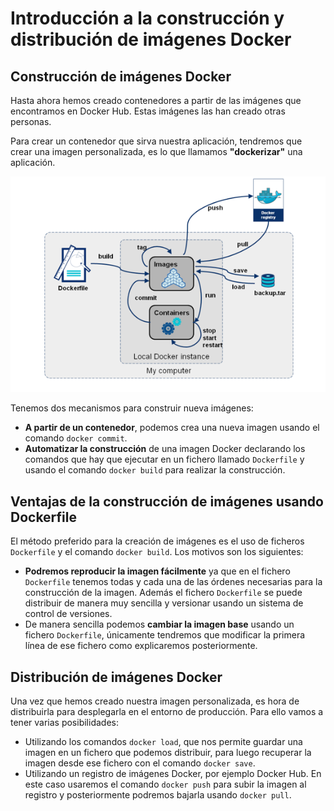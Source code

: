 # Introducción a la construcción y distribución de imágenes Docker

## Construcción de imágenes Docker

Hasta ahora hemos creado contenedores a partir de las imágenes que encontramos en Docker Hub. Estas imágenes las han creado otras personas.

Para crear un contenedor que sirva nuestra aplicación, tendremos que crear una imagen personalizada, es lo que llamamos **"dockerizar"** una aplicación.

![docker](img/build.png)

Tenemos dos mecanismos para construir nueva imágenes:

* **A partir de un contenedor**, podemos crea una nueva imagen usando el comando `docker commit`.
* **Automatizar la construcción** de una imagen Docker declarando los comandos que hay que ejecutar en un fichero llamado `Dockerfile` y usando el comando `docker build` para realizar la construcción.

## Ventajas de la construcción de imágenes usando Dockerfile

El método preferido para la creación de imágenes es el uso de ficheros `Dockerfile` y el comando `docker build`. Los motivos son los siguientes:

* **Podremos reproducir la imagen fácilmente** ya que en el fichero `Dockerfile` tenemos todas y cada una de las órdenes necesarias para la construcción de la imagen. Además el fichero `Dockerfile` se puede distribuir de manera muy sencilla y versionar usando un sistema de control de versiones.
* De manera sencilla podemos **cambiar la imagen base** usando un fichero `Dockerfile`, únicamente tendremos que modificar la primera línea de ese fichero como explicaremos posteriormente.

## Distribución de imágenes Docker

Una vez que hemos creado nuestra imagen personalizada, es hora de distribuirla para desplegarla en el entorno de producción. Para ello vamos a tener varias posibilidades:

* Utilizando los comandos `docker load`, que nos permite guardar una imagen en un fichero que podemos distribuir, para luego recuperar la imagen desde ese fichero con el comando `docker save`.
* Utilizando un registro de imágenes Docker, por ejemplo Docker Hub. En este caso usaremos el comando `docker push` para subir la imagen al registro y posteriormente podremos bajarla usando `docker pull`.